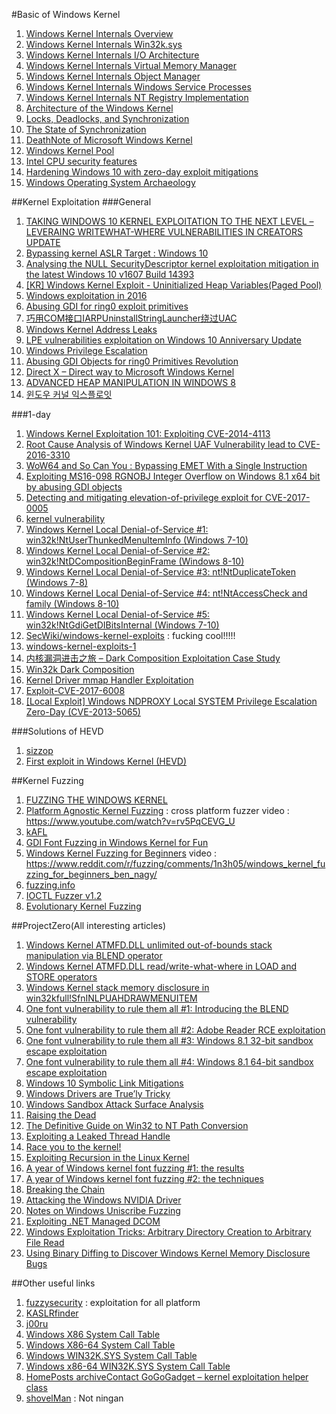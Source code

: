 #Basic of Windows Kernel 
1. [Windows Kernel Internals Overview](http://www.i.u-tokyo.ac.jp/edu/training/ss/lecture/new-documents/Lectures/00-WindowsKernelOverview/WindowsKernelOverview.pdf)
2. [Windows Kernel Internals Win32k.sys](http://pasotech.altervista.org/windows_internals/Win32KSYS.pdf)
3. [Windows Kernel Internals I/O Architecture](http://i-web.i.u-tokyo.ac.jp/edu/training/ss/lecture/new-documents/Lectures/06-IOArchitecture/IOArchitecture.pdf)
4. [Windows Kernel Internals Virtual Memory Manager](http://read.pudn.com/downloads11/ebook/48602/windows%20kernel/VirtualMemory.pdf)
5. [Windows Kernel Internals Object Manager](http://slideplayer.com/slide/8014139/)
6. [Windows Kernel Internals Windows Service Processes](http://index-of.es/Windows/winKernArchi/WindowsServices.pdf)
7. [Windows Kernel Internals NT Registry Implementation](https://sww-it.ru/wp-content/uploads/2011/University%20of%20Tokyo%20Windows%20Internals%20Lectures/09-Registry/Registry.pdf)
8. [Architecture of the Windows Kernel](http://www.cs.fsu.edu/~zwang/files/cop4610/Fall2016/windows.pdf)
9. [Locks, Deadlocks, and Synchronization](https://msdn.microsoft.com/en-us/library/windows/hardware/dn613957%28v=vs.85%29.aspx?f=255&MSPPError=-2147217396)
10. [The State of Synchronization](https://www.osr.com/nt-insider/2015-issue3/the-state-of-synchronization/)
11. [DeathNote of Microsoft Windows Kernel](https://www.slideshare.net/PeterHlavaty/deathnote-of-microsoft-windows-kernel)
12. [Windows Kernel Pool](http://dokydoky.tistory.com/443)
13. [Intel CPU security features](https://github.com/huku-/research/wiki/Intel-CPU-security-features)
14. [Hardening Windows 10 with zero-day exploit mitigations](https://blogs.technet.microsoft.com/mmpc/2017/01/13/hardening-windows-10-with-zero-day-exploit-mitigations/?platform=hootsuite)
15. [Windows Operating System Archaeology](https://www.slideshare.net/enigma0x3/windows-operating-system-archaeology)



##Kernel Exploitation
###General
1. [TAKING WINDOWS 10 KERNEL EXPLOITATION TO THE NEXT LEVEL – LEVERAING WRITEWHAT-WHERE VULNERABILITIES IN CREATORS UPDATE](https://www.blackhat.com/docs/us-17/wednesday/us-17-Schenk-Taking-Windows-10-Kernel-Exploitation-To-The-Next-Level%E2%80%93Leveraging-Write-What-Where-Vulnerabilities-In-Creators-Update.pdf)
2. [Bypassing kernel ASLR Target : Windows 10](https://drive.google.com/file/d/0B3P18M-shbwrNWZTa181ZWRCclk/edit?pli=1)
3. [Analysing the NULL SecurityDescriptor kernel exploitation mitigation in the latest Windows 10 v1607 Build 14393	](https://labs.nettitude.com/blog/analysing-the-null-securitydescriptor-kernel-exploitation-mitigation-in-the-latest-windows-10-v1607-build-14393/)
4. [[KR] Windows Kernel Exploit - Uninitialized Heap Variables(Paged Pool)](http://dokydoky.tistory.com/444)
5. [Windows exploitation in 2016](https://www.welivesecurity.com/wp-content/uploads/2017/01/Windows-Exploitation-2016-A4.pdf)
6. [Abusing GDI for ring0 exploit primitives](https://www.coresecurity.com/system/files/publications/2016/10/Abusing-GDI-Reloaded-ekoparty-2016_0.pdf)
7. [巧用COM接口IARPUninstallStringLauncher绕过UAC](http://www.freebuf.com/articles/system/116611.html)
8. [Windows Kernel Address Leaks](https://github.com/sam-b/windows_kernel_address_leaks)
9. [LPE vulnerabilities exploitation on Windows 10 Anniversary Update](http://cvr-data.blogspot.kr/2016/11/lpe-vulnerabilities-exploitation-on.html)
10. [Windows Privilege Escalation](https://github.com/netbiosX/Checklists/blob/master/Windows-Privilege-Escalation.md)
11. [Abusing GDI Objects for ring0 Primitives Revolution](https://sensepost.com/blog/2017/abusing-gdi-objects-for-ring0-primitives-revolution/)
12. [Direct X – Direct way to Microsoft Windows Kernel](http://2015.zeronights.org/assets/files/11-Tarakanov.pdf)
13. [ADVANCED HEAP MANIPULATION IN WINDOWS 8](https://media.blackhat.com/eu-13/briefings/Liu/bh-eu-13-liu-advanced-heap-slides.pdf)
14. [윈도우 커널 익스플로잇](https://www.slideshare.net/SSRINCLee/ss-79766206)



###1-day
1. [Windows Kernel Exploitation 101: Exploiting CVE-2014-4113](https://www.exploit-db.com/docs/39665.pdf)
2. [Root Cause Analysis of Windows Kernel UAF Vulnerability lead to CVE-2016-3310](https://blog.fortinet.com/2016/08/17/root-cause-analysis-of-windows-kernel-uaf-vulnerability-lead-to-cve-2016-3310)
3. [WoW64 and So Can You : Bypassing EMET With a Single Instruction](https://duo.com/assets/pdf/wow-64-and-so-can-you.pdf)
4. [Exploiting MS16-098 RGNOBJ Integer Overflow on Windows 8.1 x64 bit by abusing GDI objects](https://sensepost.com/blog/2017/exploiting-ms16-098-rgnobj-integer-overflow-on-windows-8.1-x64-bit-by-abusing-gdi-objects/)
5. [Detecting and mitigating elevation-of-privilege exploit for CVE-2017-0005](https://blogs.technet.microsoft.com/mmpc/2017/03/27/detecting-and-mitigating-elevation-of-privilege-exploit-for-cve-2017-0005/)
6. [kernel vulnerability](https://github.com/tinysec/vulnerability)
7. [Windows Kernel Local Denial-of-Service #1: win32k!NtUserThunkedMenuItemInfo (Windows 7-10)](http://j00ru.vexillium.org/?p=3101)
8. [Windows Kernel Local Denial-of-Service #2: win32k!NtDCompositionBeginFrame (Windows 8-10)](http://j00ru.vexillium.org/?p=3151)
9. [Windows Kernel Local Denial-of-Service #3: nt!NtDuplicateToken (Windows 7-8)](http://j00ru.vexillium.org/?p=3187)
10. [Windows Kernel Local Denial-of-Service #4: nt!NtAccessCheck and family (Windows 8-10)](http://j00ru.vexillium.org/?p=3225)
11. [Windows Kernel Local Denial-of-Service #5: win32k!NtGdiGetDIBitsInternal (Windows 7-10)](http://j00ru.vexillium.org/?p=3251)
12. [SecWiki/windows-kernel-exploits](https://github.com/SecWiki/windows-kernel-exploits) : fucking cool!!!!!
13. [windows-kernel-exploits-1](https://github.com/Fandu2014/windows-kernel-exploits-1)
14. [内核漏洞进击之旅 – Dark Composition Exploitation Case Study](http://www.shellsec.com/news/48579.html)
15. [Win32k Dark Composition](https://cansecwest.com/slides/2017/CSW2017_PengQiu-ShefangZhong_win32k_dark_composition.pdf)
16. [Kernel Driver mmap Handler Exploitation](https://labs.mwrinfosecurity.com/assets/BlogFiles/mwri-mmap-exploitation-whitepaper-2017-09-18.pdf)
17. [Exploit-CVE-2017-6008](https://github.com/cbayet/Exploit-CVE-2017-6008)
18. [[Local Exploit] Windows NDPROXY Local SYSTEM Privilege Escalation Zero-Day (CVE-2013-5065)](http://hackability.kr/entry/Local-Exploit-Windows-NDPROXY-Local-SYSTEM-Privilege-Escalation-ZeroDay-CVE20135065)



###Solutions of HEVD
1. [sizzop](https://sizzop.github.io/)
2. [First exploit in Windows Kernel (HEVD)](https://blahcat.github.io/2017/08/18/first-exploit-in-windows-kernel-hevd/)


##Kernel Fuzzing
1. [FUZZING THE WINDOWS KERNEL](https://labs.mwrinfosecurity.com/assets/BlogFiles/mwri-fuzzing-the-windows-kernel.pdf)
2. [Platform Agnostic Kernel Fuzzing](https://labs.mwrinfosecurity.com/assets/BlogFiles/mwri-Platform-Agnostic-Kernel-Fuzzing-FINAL.pdf) : cross platform fuzzer
video : https://www.youtube.com/watch?v=rv5PqCEVG_U
3. [kAFL](https://www.usenix.org/system/files/conference/usenixsecurity17/sec17-schumilo.pdf)
4. [GDI Font Fuzzing in Windows Kernel for Fun](https://media.blackhat.com/bh-eu-12/Lee/bh-eu-12-Lee-GDI_Font_Fuzzing-WP.pdf)
5. [Windows Kernel Fuzzing for Beginners](https://fuzzinginfo.files.wordpress.com/2012/11/nagy-kernel.pdf)
video : https://www.reddit.com/r/fuzzing/comments/1n3h05/windows_kernel_fuzzing_for_beginners_ben_nagy/
6. [fuzzing.info](https://fuzzing.info/papers/)
7. [IOCTL Fuzzer v1.2](https://www.darknet.org.uk/2010/12/ioctl-fuzzer-v1-2-fuzzing-tool-for-windows-kernel-drivers/)
8. [Evolutionary Kernel Fuzzing](https://moflow.org/Presentations/Evolutionary%20Kernel%20Fuzzing-BH2017-rjohnson-FINAL.pdf)



##ProjectZero(All interesting articles)
1. [Windows Kernel ATMFD.DLL unlimited out-of-bounds stack manipulation via BLEND operator](https://bugs.chromium.org/p/project-zero/issues/detail?id=180&can=1&q=CVE-2015-0093)
2. [Windows Kernel ATMFD.DLL read/write-what-where in LOAD and STORE operators](https://bugs.chromium.org/p/project-zero/issues/detail?id=177&redir=1)
3. [Windows Kernel stack memory disclosure in win32kfull!SfnINLPUAHDRAWMENUITEM](https://bugs.chromium.org/p/project-zero/issues/detail?id=1192&can=1&q&sort=-id)
4. [One font vulnerability to rule them all #1: Introducing the BLEND vulnerability](https://googleprojectzero.blogspot.kr/2015/07/one-font-vulnerability-to-rule-them-all.html)
5. [One font vulnerability to rule them all #2: Adobe Reader RCE exploitation](https://googleprojectzero.blogspot.kr/2015/08/one-font-vulnerability-to-rule-them-all.html)
6. [One font vulnerability to rule them all #3: Windows 8.1 32-bit sandbox escape exploitation](https://googleprojectzero.blogspot.kr/2015/08/one-font-vulnerability-to-rule-them-all_13.html)
7. [One font vulnerability to rule them all #4: Windows 8.1 64-bit sandbox escape exploitation](https://googleprojectzero.blogspot.kr/2015/08/one-font-vulnerability-to-rule-them-all_21.html)
8. [Windows 10 Symbolic Link Mitigations](https://googleprojectzero.blogspot.kr/2015/08/windows-10hh-symbolic-link-mitigations.html)
9. [Windows Drivers are True’ly Tricky](https://googleprojectzero.blogspot.kr/2015/10/windows-drivers-are-truely-tricky.html)
10. [Windows Sandbox Attack Surface Analysis](https://googleprojectzero.blogspot.kr/2015/11/windows-sandbox-attack-surface-analysis.html)
11. [Raising the Dead](https://googleprojectzero.blogspot.kr/2016/01/raising-dead.html)
12. [The Definitive Guide on Win32 to NT Path Conversion](https://googleprojectzero.blogspot.kr/2016/02/the-definitive-guide-on-win32-to-nt.html)
13. [Exploiting a Leaked Thread Handle](https://googleprojectzero.blogspot.kr/2016/03/exploiting-leaked-thread-handle.html)
14. [Race you to the kernel!](https://googleprojectzero.blogspot.kr/2016/03/race-you-to-kernel.html)
15. [Exploiting Recursion in the Linux Kernel](https://googleprojectzero.blogspot.kr/2016/06/exploiting-recursion-in-linux-kernel_20.html)
16. [A year of Windows kernel font fuzzing #1: the results](https://googleprojectzero.blogspot.kr/2016/06/a-year-of-windows-kernel-font-fuzzing-1_27.html)
17. [A year of Windows kernel font fuzzing #2: the techniques](https://googleprojectzero.blogspot.kr/2016/07/a-year-of-windows-kernel-font-fuzzing-2.html)
18. [Breaking the Chain](https://googleprojectzero.blogspot.kr/2016/11/breaking-chain.html)
19. [Attacking the Windows NVIDIA Driver](https://googleprojectzero.blogspot.kr/2017/02/attacking-windows-nvidia-driver.html)
20. [Notes on Windows Uniscribe Fuzzing](https://googleprojectzero.blogspot.kr/2017/04/notes-on-windows-uniscribe-fuzzing.html)
21. [Exploiting .NET Managed DCOM](https://googleprojectzero.blogspot.kr/2017/04/exploiting-net-managed-dcom.html)
22. [Windows Exploitation Tricks: Arbitrary Directory Creation to Arbitrary File Read](https://googleprojectzero.blogspot.kr/2017/08/windows-exploitation-tricks-arbitrary.html)
23. [Using Binary Diffing to Discover Windows Kernel Memory Disclosure Bugs](https://googleprojectzero.blogspot.kr/2017/10/using-binary-diffing-to-discover.html)


##Other useful links
1. [fuzzysecurity](http://www.fuzzysecurity.com/tutorials.html) : exploitation for all platform
2. [KASLRfinder](https://github.com/ufrisk/kaslrfinder)
3. [j00ru](http://j00ru.vexillium.org/)
4. [Windows X86 System Call Table](http://j00ru.vexillium.org/syscalls/nt/32/)
5. [Windows X86-64 System Call Table](http://j00ru.vexillium.org/syscalls/nt/64/)
6. [Windows WIN32K.SYS System Call Table](http://j00ru.vexillium.org/syscalls/win32k/32/)
7. [Windows x86-64 WIN32K.SYS System Call Table](http://j00ru.vexillium.org/syscalls/win32k/64/)
8. [HomePosts archiveContact GoGoGadget – kernel exploitation helper class](http://blog.rewolf.pl/blog/?p=1739)
9. [shovelMan](http://shovelman.tistory.com/) : Not ningan